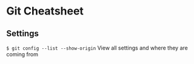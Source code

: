 # Git Cheatsheet

## Settings
```$ git config --list --show-origin``` View all settings and where they are coming from

